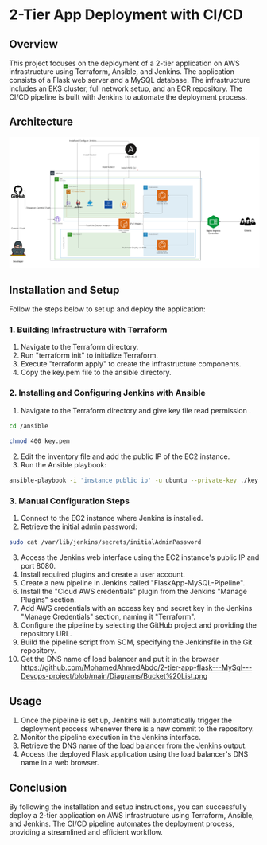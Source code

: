 # 2-Tier App Deployment with CI/CD
## Overview
This project focuses on the deployment of a 2-tier application on AWS infrastructure using Terraform, Ansible, and Jenkins. The application consists of a Flask web server and a MySQL database. The infrastructure includes an EKS cluster, full network setup, and an ECR repository. The CI/CD pipeline is built with Jenkins to automate the deployment process.

## Architecture
<img src=https://github.com/MohamedAhmedAbdo/2-tier-app-flask---MySql---Devops-project/blob/main/Diagrams/project-diagram%20.png>



## Installation and Setup
Follow the steps below to set up and deploy the application:

### 1. Building Infrastructure with Terraform

1. Navigate to the Terraform directory.
2. Run "terraform init" to initialize Terraform.
3. Execute "terraform apply" to create the infrastructure components.
4. Copy the key.pem file to the ansible directory.

### 2. Installing and Configuring Jenkins with Ansible
1. Navigate to the Terraform directory and give key file read permission   .
```bash
cd /ansible
```
```bash
chmod 400 key.pem
```
2. Edit the inventory file and add the public IP of the EC2 instance.
3. Run the Ansible playbook:
```bash
ansible-playbook -i 'instance public ip' -u ubuntu --private-key ./key.pem playbook.yaml
```
### 3. Manual Configuration Steps
1. Connect to the EC2 instance where Jenkins is installed.
2. Retrieve the initial admin password:
```bash
sudo cat /var/lib/jenkins/secrets/initialAdminPassword
```
3. Access the Jenkins web interface using the EC2 instance's public IP and port 8080.
4. Install required plugins and create a user account.
5. Create a new pipeline in Jenkins called "FlaskApp-MySQL-Pipeline".
6. Install the "Cloud AWS credentials" plugin from the Jenkins "Manage Plugins" section.
7. Add AWS credentials with an access key and secret key in the Jenkins "Manage Credentials" section, naming it "Terraform".
8. Configure the pipeline by selecting the GitHub project and providing the repository URL.
9. Build the pipeline script from SCM, specifying the Jenkinsfile in the Git repository.
10. Get the DNS name of load balancer and put it in the browser
<https://github.com/MohamedAhmedAbdo/2-tier-app-flask---MySql---Devops-project/blob/main/Diagrams/Bucket%20List.png>

## Usage
1. Once the pipeline is set up, Jenkins will automatically trigger the deployment process whenever there is a new commit to the repository.
2. Monitor the pipeline execution in the Jenkins interface.
3. Retrieve the DNS name of the load balancer from the Jenkins output.
4. Access the deployed Flask application using the load balancer's DNS name in a web browser.


## Conclusion
By following the installation and setup instructions, you can successfully deploy a 2-tier application on AWS infrastructure using Terraform, Ansible, and Jenkins. The CI/CD pipeline automates the deployment process, providing a streamlined and efficient workflow.
